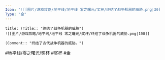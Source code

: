 ```yaml
---
Icon: "![[图片/游戏攻略/地平线/地平线 零之曙光/奖杯/终结了战争机器的威胁.png|30]]"
Type: "金"
---
```

```ad-common-gold-trophy
title: (Title:: "终结了战争机器的威胁")
![[图片/游戏攻略/地平线/地平线 零之曙光/奖杯/终结了战争机器的威胁.png|100]]

(Comment:: "终结了古代战争机器的威胁。")
```

#地平线/零之曙光/奖杯 #奖杯 #金
